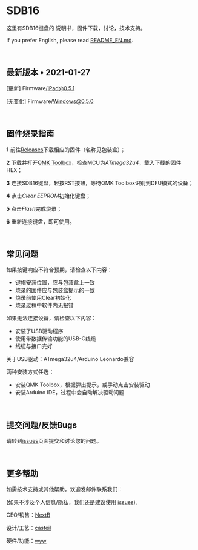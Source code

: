 # SDB16

这里有SDB16键盘的 说明书，固件下载，讨论，技术支持。

If you prefer English, please read [README_EN.md](https://github.com/wangyiwei2015/SDB16/blob/main/README_EN.md).

<br>

## 最新版本 • 2021-01-27

[更新] Firmware/iPad@0.5.1

[无变化] Firmware/Windows@0.5.0

<br>

## 固件烧录指南

**1** 前往[Releases](https://github.com/wangyiwei2015/SDB16/releases)下载相应的固件（名称见包装盒）；

**2** 下载并打开[QMK Toolbox](https://github.com/qmk/qmk_toolbox/releases/latest)，检查MCU为*ATmega32u4*，载入下载的固件HEX；

**3** 连接SDB16键盘，轻按RST按钮，等待QMK Toolbox识别到DFU模式的设备；

**4** 点击*Clear EEPROM*初始化键盘；

**5** 点击*Flash*完成烧录；

**6** 重新连接键盘，即可使用。

<br>

## 常见问题

如果按键响应不符合预期，请检查以下内容：

- 键帽安装位置，应与包装盒上一致
- 烧录的固件应与包装盒提示的一致
- 烧录前使用Clear初始化
- 烧录过程中软件内无报错

如果无法连接设备，请检查以下内容：

- 安装了USB驱动程序
- 使用带数据传输功能的USB-C线缆
- 线缆与接口完好

关于USB驱动：ATmega32u4/Arduino Leonardo兼容

两种安装方式任选：

- 安装QMK Toolbox，根据弹出提示，或手动点击安装驱动
- 安装Arduino IDE，过程中会自动解决驱动问题

<br>

## 提交问题/反馈Bugs

请转到[issues](https://github.com/wangyiwei2015/SDB16/issues)页面提交和讨论您的问题。

<br>

## 更多帮助

如需技术支持或其他帮助，欢迎发邮件联系我们：

(如果不涉及个人信息/隐私，我们还是建议使用 [issues](https://github.com/wangyiwei2015/SDB16/issues))。

CEO/销售：[NextB](mailto://nextb@163.com)

设计/工艺：[casteil](mailto://1741768232@qq.com)

硬件/功能：[wyw](mailto://wangyw.dev@outlook.com)


